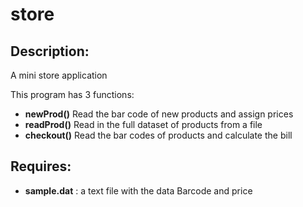 store
=====

Description:
------------

A mini store application

This program has 3 functions:

* **newProd()** Read the bar code of new products and assign prices
* **readProd()** Read in the full dataset of products from a file
* **checkout()** Read the bar codes of products and calculate the bill

Requires:
---------

* **sample.dat** : a text file with the data Barcode and price

